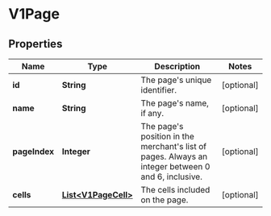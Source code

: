 
# V1Page

## Properties
Name | Type | Description | Notes
------------ | ------------- | ------------- | -------------
**id** | **String** | The page&#39;s unique identifier. |  [optional]
**name** | **String** | The page&#39;s name, if any. |  [optional]
**pageIndex** | **Integer** | The page&#39;s position in the merchant&#39;s list of pages. Always an integer between 0 and 6, inclusive. |  [optional]
**cells** | [**List&lt;V1PageCell&gt;**](V1PageCell.md) | The cells included on the page. |  [optional]




